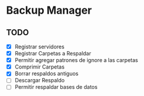 # Backup Manager


## TODO

- [x] Registrar servidores
- [x] Registrar Carpetas a Respaldar
- [x] Permitir agregar patrones de ignore a las carpetas
- [x] Comprimir Carpetas
- [x] Borrar respaldos antiguos
- [ ] Descargar Respaldo
- [ ] Permitir respaldar bases de datos